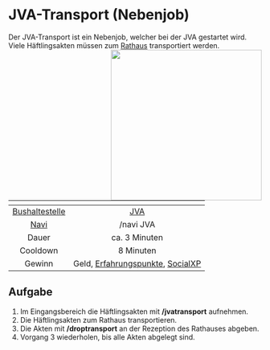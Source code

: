# JVA-Transport (Nebenjob)
Der JVA-Transport ist ein Nebenjob, welcher bei der JVA gestartet wird. Viele Häftlingsakten müssen zum [Rathaus](../../pages/orte/rathaus.md) transportiert werden. <img align="right" width="300" eight="150" src="../../../assets/image/orte/JVA.png">

| <!-- --> | <!-- --> |
| :-: | :-: |
| [Bushaltestelle](../../pages/öpnv/bus.md) | [JVA](../../pages/orte/jva.md) |
| [Navi](../../pages/allgemein/navigation.md) | /navi JVA |
| Dauer | ca. 3 Minuten |
| Cooldown | 8 Minuten |
| Gewinn | Geld, [Erfahrungspunkte](../../pages/allgemein/level.md), [SocialXP](../../pages/skills/social.md) |


## Aufgabe
1. Im Eingangsbereich die Häftlingsakten mit **/jvatransport** aufnehmen.
2. Die Häftlingsakten zum Rathaus transportieren.
3. Die Akten mit **/droptransport** an der Rezeption des Rathauses abgeben.
4. Vorgang 3 wiederholen, bis alle Akten abgelegt sind.
